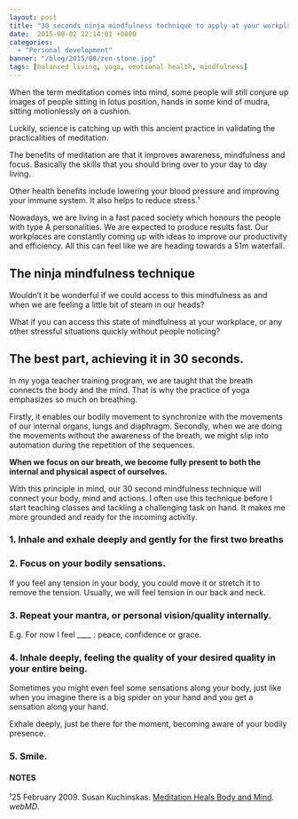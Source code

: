 ```yaml
---
layout: post
title: "30 seconds ninja mindfulness technique to apply at your workplace"
date:  2015-08-02 22:14:01 +0800
categories:
  - "Personal development"
banner: "/blog/2015/08/zen-stone.jpg"
tags: [balanced living, yoga, emotional health, mindfulness]
---
```

When the term meditation comes into mind, some people will still conjure up images of people sitting in lotus position, hands in some kind of mudra, sitting motionlessly on a cushion.

Luckily, science is catching up with this ancient practice in validating the practicalities of meditation.

The benefits of meditation are that it improves awareness, mindfulness and focus. Basically the skills that you should bring over to your day to day living.

Other health benefits include lowering your blood pressure and improving your immune system. It also helps to reduce stress.¹

Nowadays, we are living in a fast paced society which honours the people with type A personalities. We are expected to produce results fast. Our workplaces are constantly coming up with ideas to improve our productivity and efficiency. All this can feel like we are heading towards a 51m waterfall.

## The ninja mindfulness technique
Wouldn’t it be wonderful if we could access to this mindfulness as and when we are feeling a little bit of steam in our heads?

What if you can access this state of mindfulness at your workplace, or any other stressful situations quickly without people noticing?

## The best part, achieving it in 30 seconds.
In my yoga teacher training program, we are taught that the breath connects the body and the mind. That is why the practice of yoga emphasizes so much on breathing.

Firstly, it enables our bodily movement to synchronize with the movements of our internal organs, lungs and diaphragm. Secondly, when we are doing the movements without the awareness of the breath, we might slip into automation during the repetition of the sequences.

**When we focus on our breath, we become fully present to both the internal and physical aspect of ourselves.**

With this principle in mind, our 30 second mindfulness technique will connect your body, mind and actions. I often use this technique before I start teaching classes and tackling a challenging task on hand. It makes me more grounded and ready for the incoming activity.

### 1. Inhale and exhale deeply and gently for the first two breaths

### 2. Focus on your bodily sensations.
If you feel any tension in your body, you could move it or stretch it to remove the tension. Usually, we will feel tension in our back and neck.

### 3. Repeat your mantra, or personal vision/quality internally.
E.g. For now I feel ____ : peace, confidence or grace.

### 4. Inhale deeply, feeling the quality of your desired quality in your entire being.
Sometimes you might even feel some sensations along your body, just like when you imagine there is a big spider on your hand and you get a sensation along your hand.

Exhale deeply, just be there for the moment, becoming aware of your bodily presence.

### 5. Smile.

#### NOTES
¹25 February 2009. Susan Kuchinskas. [Meditation Heals Body and Mind](http://www.webmd.com/mental-health/features/meditation-heals-body-and-mind). _webMD_.
